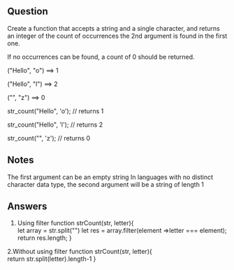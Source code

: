 ## Question
Create a function that accepts a string and a single character, and returns an integer of the count of occurrences the 2nd argument is found in the first one.

If no occurrences can be found, a count of 0 should be returned.

("Hello", "o")  ==>  1

("Hello", "l")  ==>  2

("", "z")       ==>  0

str_count("Hello", 'o'); // returns 1

str_count("Hello", 'l'); // returns 2

str_count("", 'z'); // returns 0

## Notes
The first argument can be an empty string
In languages with no distinct character data type, the second argument will be a string of length 1

## Answers 
1. Using filter 
function strCount(str, letter){  
  let array = str.split("")
  let res = array.filter(element =>letter === element);
  return res.length;
}

2.Without using filter
function strCount(str, letter){  
  return str.split(letter).length-1
}
